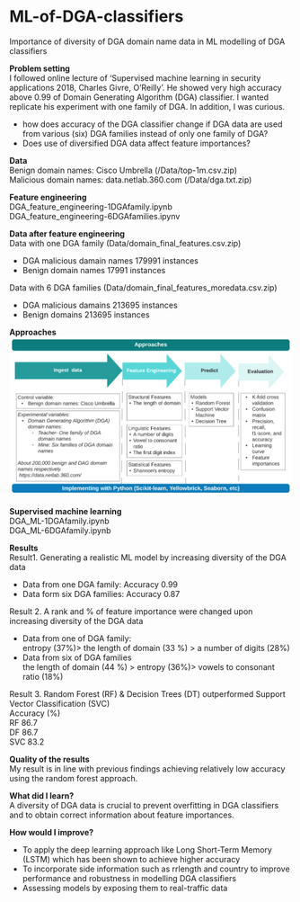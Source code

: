 # ML-of-DGA-classifiers<br />
Importance of diversity of DGA domain name data in ML modelling of DGA classifiers<br />

**Problem setting**<br />
I followed online lecture of ‘Supervised machine learning in security applications 2018, Charles Givre, O’Reilly’. He showed very high accuracy above 0.99 of Domain Generating Algorithm (DGA) classifier. I wanted replicate his experiment with one family of DGA. In addition, I was curious.  
- how does accuracy of the DGA classifier change if DGA data are used from various (six) DGA families instead of only one family of DGA?    
- Does use of diversified DGA data affect feature importances?

**Data**    <br />
Benign domain names: Cisco Umbrella (/Data/top-1m.csv.zip)<br />
Malicious domain names: data.netlab.360.com (/Data/dga.txt.zip)<br />

**Feature engineering** <br />
DGA_feature_engineering-1DGAfamily.ipynb<br />
DGA_feature_engineering-6DGAfamilies.ipynv<br />

**Data after feature engineering**<br />
Data with one DGA family (Data/domain_final_features.csv.zip)<br /> 
- DGA malicious damain names 179991 instances<br />
- Benign domain names 17991 instances<br />

Data with 6 DGA families (Data/domain_final_features_moredata.csv.zip)<br />
- DGA malicious damains 213695 instances<br />
- Benign domains 213695 instances<br />

**Approaches**<br />
![GitHub Logo](/images/workflow1_2-3.png)

**Supervised machine learning**<br />
DGA_ML-1DGAfamily.ipynb<br />
DGA_ML-6DGAfamily.ipynb<br />

**Results**<br />
Result1. Generating a realistic ML model by increasing diversity of the DGA data<br />
- Data from one DGA family: Accuracy 0.99
- Data form six  DGA families: Accuracy 0.87

Result 2. A rank and % of feature importance were changed upon increasing diversity of the DGA data<br />
- Data from one of DGA family:<br />
  entropy (37%)> the length of domain (33 %) > a number of digits (28%)<br />
- Data from six of DGA families<br />
 the length of domain (44 %) > entropy (36%)> vowels to consonant ratio (18%)<br />
 
Result 3. Random Forest (RF) & Decision Trees (DT) outperformed Support Vector Classification (SVC)<br />
	     Accuracy (%)<br />
	RF	86.7 <br />
	DF	86.7 <br />
	SVC	83.2<br />

**Quality of the results**<br />
My result is in line with previous findings achieving relatively low accuracy using the random forest approach. <br />

**What did I learn?**<br />
A diversity of DGA data is crucial to prevent overfitting in DGA classifiers and to obtain correct information about feature importances. <br />

**How would I improve?**<br />
- To apply the deep learning approach like Long Short-Term Memory (LSTM) which has been shown to achieve higher accuracy <br />
- To incorporate side information such as rrlength and country to improve performance and robustness in modelling DGA classifiers<br />
- Assessing models by exposing them to real-traffic data<br />


